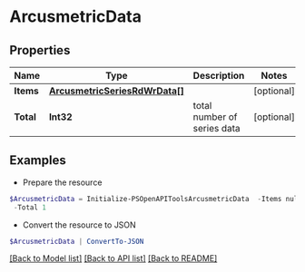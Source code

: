 # ArcusmetricData
## Properties

Name | Type | Description | Notes
------------ | ------------- | ------------- | -------------
**Items** | [**ArcusmetricSeriesRdWrData[]**](ArcusmetricSeriesRdWrData.md) |  | [optional] 
**Total** | **Int32** | total number of series data | [optional] 

## Examples

- Prepare the resource
```powershell
$ArcusmetricData = Initialize-PSOpenAPIToolsArcusmetricData  -Items null `
 -Total 1
```

- Convert the resource to JSON
```powershell
$ArcusmetricData | ConvertTo-JSON
```

[[Back to Model list]](../README.md#documentation-for-models) [[Back to API list]](../README.md#documentation-for-api-endpoints) [[Back to README]](../README.md)

